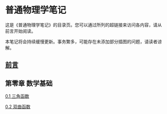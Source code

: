 # 普通物理学笔记

这是《普通物理学笔记》的目录页。您可以通过所列的超链接来访问各内容，请从前言开始阅读。

本笔记将会持续缓慢更新。事务繁多，可能存在未添加部分插图的问题，请读者谅解。

## [前言](foreword.md)

## 第零章 数学基础

[0.1 三角函数](0_1.md)

[0.2 双曲函数](0_2.md)

